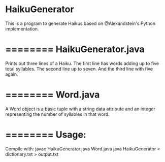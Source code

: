 # HaikuGenerator
This is a program to generate Haikus based on @Alexandstein's Python implementation.

========
HaikuGenerator.java
========
Prints out three lines of a Haiku.
The first line has words adding up to five total syllables. 
The second line up to seven.
And the third line with five again.

========
Word.java
========
A Word object is a basic tuple with a string data attribute and an integer representing the number of syllables in that word. 

========
Usage:
========
Compile with:
javac HaikuGenerator.java Word.java
java HaikuGenerator < dictionary.txt > output.txt
